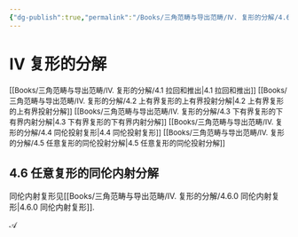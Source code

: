 ```yaml
---
{"dg-publish":true,"permalink":"/Books/三角范畴与导出范畴/Ⅳ. 复形的分解/4.6 任意复形的同伦内射分解/","dgPassFrontmatter":true,"created":"2024-08-05T11:39:47.469+08:00","updated":"2024-09-12T14:11:11.415+08:00"}
---
```


# Ⅳ 复形的分解

<font size="2"> [[Books/三角范畴与导出范畴/Ⅳ. 复形的分解/4.1 拉回和推出\|4.1 拉回和推出]] </font>
<font size="2"> [[Books/三角范畴与导出范畴/Ⅳ. 复形的分解/4.2 上有界复形的上有界投射分解\|4.2 上有界复形的上有界投射分解]]  </font>
<font size="2"> [[Books/三角范畴与导出范畴/Ⅳ. 复形的分解/4.3 下有界复形的下有界内射分解\|4.3 下有界复形的下有界内射分解]] </font>
<font size="2"> [[Books/三角范畴与导出范畴/Ⅳ. 复形的分解/4.4 同伦投射复形\|4.4 同伦投射复形]]  </font>
<font size="2"> [[Books/三角范畴与导出范畴/Ⅳ. 复形的分解/4.5 任意复形的同伦投射分解\|4.5 任意复形的同伦投射分解]]  </font>
## 4.6 任意复形的同伦内射分解

同伦内射复形见[[Books/三角范畴与导出范畴/Ⅳ. 复形的分解/4.6.0 同伦内射复形\|4.6.0 同伦内射复形]].

 $\mathcal{A}$ 